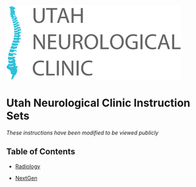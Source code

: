 <img src="images/unc_2.png" />

# Utah Neurological Clinic Instruction Sets 

*These instructions have been modified to be viewed publicly*

## Table of Contents

- [Radiology](InstructionSets/Radiology)

- [NextGen]()
